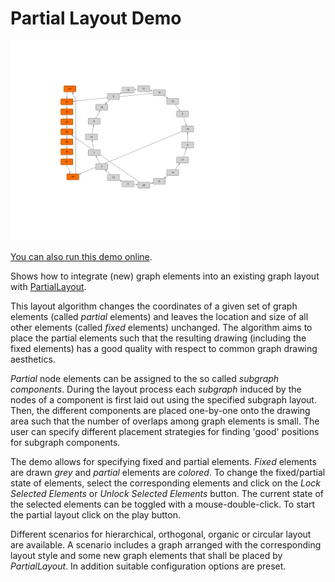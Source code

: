 <!--
 //////////////////////////////////////////////////////////////////////////////
 // @license
 // This file is part of yFiles for HTML.
 // Use is subject to license terms.
 //
 // Copyright (c) by yWorks GmbH, Vor dem Kreuzberg 28,
 // 72070 Tuebingen, Germany. All rights reserved.
 //
 //////////////////////////////////////////////////////////////////////////////
-->
# Partial Layout Demo

<img src="../../../doc/demo-thumbnails/partial-layout.webp" alt="demo-thumbnail" height="320"/>

[You can also run this demo online](https://www.yfiles.com/demos/layout/partial/).

Shows how to integrate (new) graph elements into an existing graph layout with [PartialLayout](https://docs.yworks.com/yfileshtml/#/api/PartialLayout).

This layout algorithm changes the coordinates of a given set of graph elements (called _partial_ elements) and leaves the location and size of all other elements (called _fixed_ elements) unchanged. The algorithm aims to place the partial elements such that the resulting drawing (including the fixed elements) has a good quality with respect to common graph drawing aesthetics.

_Partial_ node elements can be assigned to the so called _subgraph components_. During the layout process each _subgraph_ induced by the nodes of a component is first laid out using the specified subgraph layout. Then, the different components are placed one-by-one onto the drawing area such that the number of overlaps among graph elements is small. The user can specify different placement strategies for finding 'good' positions for subgraph components.

The demo allows for specifying fixed and partial elements. _Fixed_ elements are drawn _grey_ and _partial_ elements are _colored_. To change the fixed/partial state of elements, select the corresponding elements and click on the _Lock Selected Elements_ or _Unlock Selected Elements_ button. The current state of the selected elements can be toggled with a mouse-double-click. To start the partial layout click on the play button.

Different scenarios for hierarchical, orthogonal, organic or circular layout are available. A scenario includes a graph arranged with the corresponding layout style and some new graph elements that shall be placed by _PartialLayout_. In addition suitable configuration options are preset.
